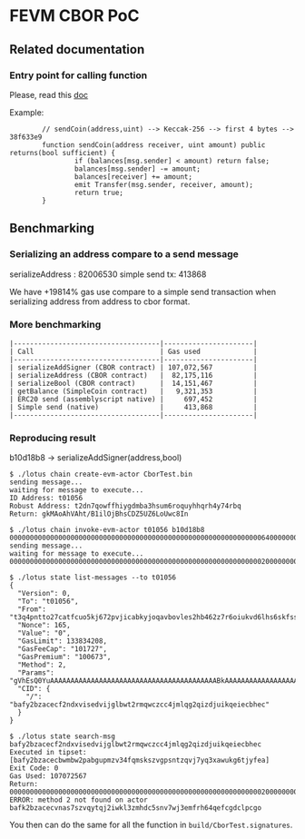 # FEVM CBOR PoC

## Related documentation

### Entry point for calling function
Please, read this [doc](https://docs.soliditylang.org/en/v0.8.16/abi-spec.html#function-selector)

Example: 

```solidity
        // sendCoin(address,uint) --> Keccak-256 --> first 4 bytes --> 38f633e9
        function sendCoin(address receiver, uint amount) public returns(bool sufficient) {
                if (balances[msg.sender] < amount) return false;
                balances[msg.sender] -= amount;
                balances[receiver] += amount;
                emit Transfer(msg.sender, receiver, amount);
                return true;
        }
```

## Benchmarking

### Serializing an address compare to a send message

serializeAddress : 82006530
simple send tx: 413868

We have +19814% gas use compare to a simple send transaction when serializing address from address to cbor format.

### More benchmarking

```
|------------------------------------|----------------------|
| Call                               | Gas used             |
|------------------------------------|----------------------|
| serializeAddSigner (CBOR contract) | 107,072,567          |
| serializeAddress (CBOR contract)   |  82,175,116          |
| serializeBool (CBOR contract)      |  14,151,467          |
| getBalance (SimpleCoin contract)   |   9,321,353          |
| ERC20 send (assemblyscript native) |     697,452          |
| Simple send (native)               |     413,868          |
|------------------------------------|----------------------|
```

### Reproducing result

b10d18b8 -> serializeAddSigner(address,bool)

```
$ ./lotus chain create-evm-actor CborTest.bin
sending message...
waiting for message to execute...
ID Address: t01056
Robust Address: t2dn7qowffhiygdmba3hsum6roquyhhqrh4y74rbq
Return: gkMAoAhVAht/B1ilOjBhsCDZ5UZ6LoUwc8In

$ ./lotus chain invoke-evm-actor t01056 b10d18b8 00000000000000000000000000000000000000000000000000000000000000640000000000000000000000000000000000000000000000000000000000000001
sending message...
waiting for message to execute...
0000000000000000000000000000000000000000000000000000000000000020000000000000000000000000000000000000000000000000000000000000000582420064f5000000000000000000000000000000000000000000000000000000

$ ./lotus state list-messages --to t01056
{
  "Version": 0,
  "To": "t01056",
  "From": "t3q4pntto27catfcuo5kj672pvjicabkyjoqavbovles2hb462z7r6oiukvd6lhs6skfss4vbytn4uffkodgma",
  "Nonce": 165,
  "Value": "0",
  "GasLimit": 133834208,
  "GasFeeCap": "101727",
  "GasPremium": "100673",
  "Method": 2,
  "Params": "gVhEsQ0YuAAAAAAAAAAAAAAAAAAAAAAAAAAAAAAAAAAAAAAAAABkAAAAAAAAAAAAAAAAAAAAAAAAAAAAAAAAAAAAAAAAAAE=",
  "CID": {
    "/": "bafy2bzacecf2ndxvisedvijglbwt2rmqwczcc4jmlqg2qizdjuikqeiecbhec"
  }
}

$ ./lotus state search-msg bafy2bzacecf2ndxvisedvijglbwt2rmqwczcc4jmlqg2qizdjuikqeiecbhec
Executed in tipset: [bafy2bzacecbwmbw2pabgupmzv34fqmskszvgpsntzqvj7yq3xawukg6tjyfea]
Exit Code: 0
Gas Used: 107072567
Return: 0000000000000000000000000000000000000000000000000000000000000020000000000000000000000000000000000000000000000000000000000000000582420064f5000000000000000000000000000000000000000000000000000000
ERROR: method 2 not found on actor bafk2bzacecvnas7szvqytqj2iwkl3zmhdc5snv7wj3emfrh64qefcgdclpcgo
```

You then can do the same for all the function in `build/CborTest.signatures`.